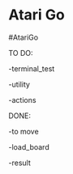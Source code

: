 # Atari Go
#AtariGo

TO DO:

  -terminal_test

  -utility

  -actions

  
  
  
DONE:

  -to move

  -load_board

  -result
